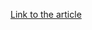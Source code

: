 [Link to the article](https://www.welivesecurity.com/2021/03/10/exchange-servers-under-siege-10-apt-groups/)
